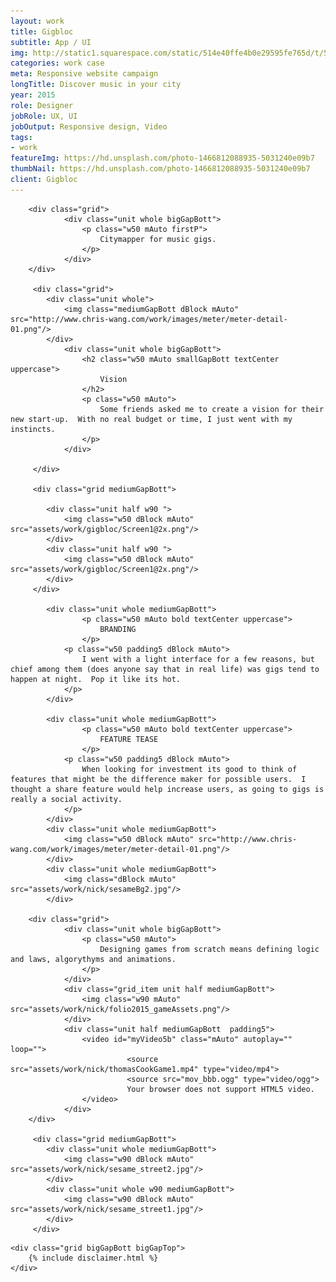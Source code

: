 ```yaml
---
layout: work
title: Gigbloc
subtitle: App / UI
img: http://static1.squarespace.com/static/514e40ffe4b0e29595fe765d/t/5647bbb0e4b072d19f90d5f1/1447541681826/?format=750w
categories: work case
meta: Responsive website campaign
longTitle: Discover music in your city 
year: 2015
role: Designer
jobRole: UX, UI 
jobOutput: Responsive design, Video
tags: 
- work
featureImg: https://hd.unsplash.com/photo-1466812088935-5031240e09b7
thumbNail: https://hd.unsplash.com/photo-1466812088935-5031240e09b7
client: Gigbloc
---
```


<div class="wider">

		<div class="grid">
				<div class="unit whole bigGapBott">
					<p class="w50 mAuto firstP">
						Citymapper for music gigs. 
					</p>
				</div> 	
		</div>

		 <div class="grid"> 
		 	<div class="unit whole">
		 		<img class="mediumGapBott dBlock mAuto" src="http://www.chris-wang.com/work/images/meter/meter-detail-01.png"/> 
		 	</div>
				<div class="unit whole bigGapBott">
					<h2 class="w50 mAuto smallGapBott textCenter uppercase">
						Vision
					</h2>
					<p class="w50 mAuto">
						Some friends asked me to create a vision for their new start-up.  With no real budget or time, I just went with my instincts.
					</p>
				</div> 			 	

		 </div>

		 <div class="grid mediumGapBott">

		 	<div class="unit half w90 ">
		 		<img class="w50 dBlock mAuto" src="assets/work/gigbloc/Screen1@2x.png"/> 
		 	</div>	
		 	<div class="unit half w90 ">
		 		<img class="w50 dBlock mAuto" src="assets/work/gigbloc/Screen1@2x.png"/> 
		 	</div>			 	
		 </div> 

		 	<div class="unit whole mediumGapBott">
					<p class="w50 mAuto bold textCenter uppercase">
						BRANDING
					</p>		 		
		 		<p class="w50 padding5 dBlock mAuto">
		 			I went with a light interface for a few reasons, but chief among them (does anyone say that in real life) was gigs tend to happen at night.  Pop it like its hot.
		 		</p>
		 	</div>			 

		 	<div class="unit whole mediumGapBott">
					<p class="w50 mAuto bold textCenter uppercase">
						FEATURE TEASE
					</p>		 		
		 		<p class="w50 padding5 dBlock mAuto">
		 			When looking for investment its good to think of features that might be the difference maker for possible users.  I thought a share feature would help increase users, as going to gigs is really a social activity.
		 		</p>
		 	</div>	
		 	<div class="unit whole mediumGapBott">
		 		<img class="w50 dBlock mAuto" src="http://www.chris-wang.com/work/images/meter/meter-detail-01.png"/> 
		 	</div>		 	
		 	<div class="unit whole mediumGapBott">
		 		<img class="dBlock mAuto" src="assets/work/nick/sesameBg2.jpg"/> 
		 	</div>			 

		<div class="grid">
				<div class="unit whole bigGapBott">
					<p class="w50 mAuto">
						Designing games from scratch means defining logic and laws, algorythyms and animations.  
					</p>
				</div> 	
				<div class="grid_item unit half mediumGapBott">
					<img class="w90 mAuto" src="assets/work/nick/folio2015_gameAssets.png"/>	
				</div>
				<div class="unit half mediumGapBott  padding5">
					<video id="myVideo5b" class="mAuto" autoplay="" loop="">
							  <source src="assets/work/nick/thomasCookGame1.mp4" type="video/mp4">
							  <source src="mov_bbb.ogg" type="video/ogg">
							  Your browser does not support HTML5 video.
					</video>		
				</div>
		</div>		 

		 <div class="grid mediumGapBott">
		 	<div class="unit whole mediumGapBott">
		 		<img class="w90 dBlock mAuto" src="assets/work/nick/sesame_street2.jpg"/> 
		 	</div>	
		 	<div class="unit whole w90 mediumGapBott">
		 		<img class="w90 dBlock mAuto" src="assets/work/nick/sesame_street1.jpg"/> 
		 	</div>	
		 </div>	
		 
	
</div>




	<div class="grid bigGapBott bigGapTop">
		{% include disclaimer.html %}
	</div>

</div>
